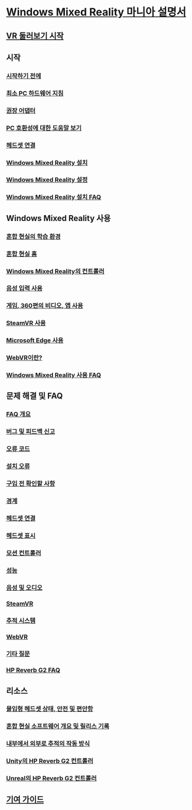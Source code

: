 # [Windows Mixed Reality 마니아 설명서](index.yml)
## [VR 둘러보기 시작](vr-journey.md)

## 시작
### [시작하기 전에](before-you-start.md)
### [최소 PC 하드웨어 지침](windows-mixed-reality-minimum-pc-hardware-compatibility-guidelines.md)
### [권장 어댑터](recommended-adapters-for-windows-mixed-reality-capable-pcs.md)
### [PC 호환성에 대한 도움말 보기](get-help-with-pc-compatibility.md)
### [헤드셋 연결](plug-in-your-headset.md)
### [Windows Mixed Reality 설치](install-windows-mixed-reality.md)
### [Windows Mixed Reality 설정](set-up-windows-mixed-reality.md)
### [Windows Mixed Reality 설치 FAQ](wmr-setup-faq.yml)

## Windows Mixed Reality 사용
### [혼합 현실의 학습 환경](learn-mixed-reality.md)
### [혼합 현실 홈](your-mixed-reality-home.md)
### [Windows Mixed Reality의 컨트롤러](controllers-in-wmr.md)
### [음성 입력 사용](using-speech-in-wmr.md)
### [게임, 360편의 비디오, 앱 사용](using-games-and-apps-in-windows-mixed-reality.md)
### [SteamVR 사용](using-steamvr-with-windows-mixed-reality.md)
### [Microsoft Edge 사용](using-microsoft-edge.md)
### [WebVR이란?](webvr.md)
### [Windows Mixed Reality 사용 FAQ](using-wmr-faq.yml)

## 문제 해결 및 FAQ
### [FAQ 개요](troubleshooting-windows-mixed-reality.md)
### [버그 및 피드백 신고](filing-feedback.md)
### [오류 코드](error-codes.md)
### [설치 오류](installation_errors.md)
### [구입 전 확인할 사항](before-you-buy-faqs.md)
### [경계](boundary-questions.md)
### [헤드셋 연결](headset-connectivity.md)
### [헤드셋 표시](headset-display.md)
### [모션 컨트롤러](motion-controller-problems.md)
### [성능](performance-questions.md)
### [음성 및 오디오](speech-and-audio.md)
### [SteamVR](steamvr-questions.md)
### [추적 시스템](tracking.md)
### [WebVR](webvr-questions.md)
### [기타 질문](other-questions.md)
### [HP Reverb G2 FAQ](reverbG2-faq.yml)

## 리소스
### [몰입형 헤드셋 상태, 안전 및 편안함](wmr-health-safety-comfort.md)
### [혼합 현실 소프트웨어 개요 및 릴리스 기록](mixed-reality-software.md)
### [내부에서 외부로 추적의 작동 방식](tracking-system.md)
### [Unity의 HP Reverb G2 컨트롤러](/windows/mixed-reality/develop/unity/unity-reverb-g2-controllers)
### [Unreal의 HP Reverb G2 컨트롤러](/windows/mixed-reality/develop/unreal/unreal-reverb-g2-controllers)

## [기여 가이드](contributing.md)